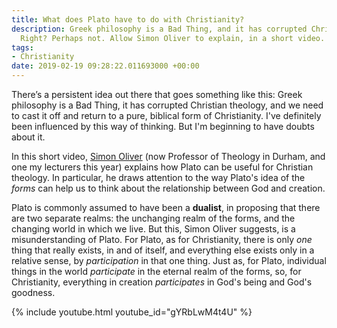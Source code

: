 ```yaml
---
title: What does Plato have to do with Christianity?
description: Greek philosophy is a Bad Thing, and it has corrupted Christian theology.
  Right? Perhaps not. Allow Simon Oliver to explain, in a short video.
tags:
- Christianity
date: 2019-02-19 09:28:22.011693000 +00:00
---
```

There’s a persistent idea out there that goes something like this: Greek philosophy is a Bad Thing, it has corrupted Christian theology, and we need to cast it off and return to a pure, biblical form of Christianity. I've definitely been influenced by this way of thinking. But I'm beginning to have doubts about it.

In this short video, [Simon Oliver](https://www.dur.ac.uk/theology.religion/staff/profile/?id=14140) (now Professor of Theology in Durham, and one my lecturers this year) explains how Plato can be useful for Christian theology. In particular, he draws attention to the way Plato's idea of the _forms_ can help us to think about the relationship between God and creation.

Plato is commonly assumed to have been a **dualist**, in proposing that there are two separate realms: the unchanging realm of the forms, and the changing world in which we live. But this, Simon Oliver suggests, is a misunderstanding of Plato. For Plato, as for Christianity, there is only _one_ thing that really exists, in and of itself, and everything else exists only in a relative sense, by _participation_ in that one thing. Just as, for Plato, individual things in the world _participate_ in the eternal realm of the forms, so, for Christianity, everything in creation _participates_ in God's being and God's goodness.   

{% include youtube.html youtube_id="gYRbLwM4t4U" %}
